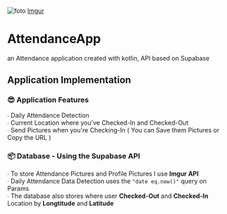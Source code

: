 ![foto](https://i.imgur.com/1UT5EuC.png)
[Imgur](https://imgur.com/HnGozRq)
# AttendanceApp
an Attendance application created with kotlin, API based on Supabase 

## Application Implementation

### 😎 Application Features
∙ Daily Attendance Detection <br>
∙ Current Location where you've Checked-In and Checked-Out<br>
∙ Send Pictures when you're Checking-In ( You can Save them Pictures or Copy the URL )

### 📦 Database - Using the Supabase API
∙ To store Attendance Pictures and Profile Pictures I use **Imgur API** <br>
∙ Daily Attendance Data Detection uses the ``"date eq.now()"`` query on Params <br>
∙ The database also stores where user **Checked-Out** and **Checked-In** Location by **Longtitude** and **Latitude**

